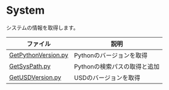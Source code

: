 # System

システムの情報を取得します。     

|ファイル|説明|     
|---|---|     
|[GetPythonVersion.py](./GetPythonVersion.py)|Pythonのバージョンを取得|     
|[GetSysPath.py](./GetSysPath.py)|Pythonの検索パスの取得と追加|     
|[GetUSDVersion.py](./GetUSDVersion.py)|USDのバージョンを取得|     

